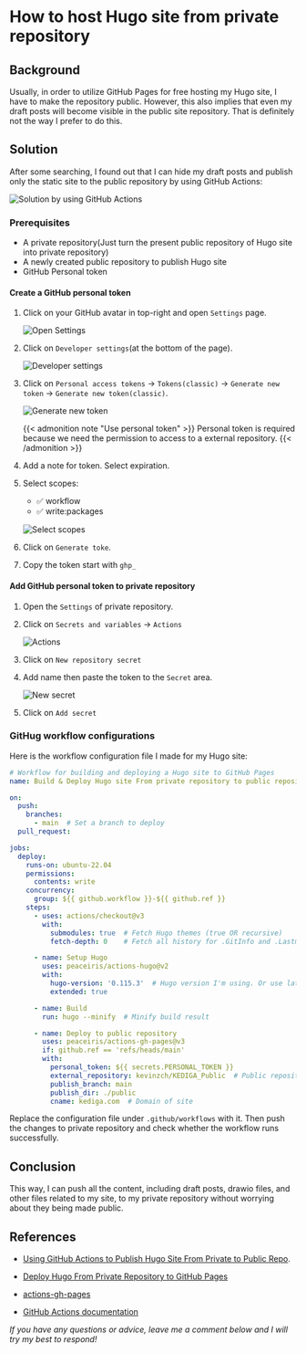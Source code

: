 # How to host Hugo site from private repository


## Background

Usually, in order to utilize GitHub Pages for free hosting my Hugo site, I have to make the repository public. However, this also implies that even my draft posts will become visible in the public site repository. That is definitely not the way I prefer to do this.

## Solution

After some searching, I found out that I can hide my draft posts and publish only the static site to the public repository by using GitHub Actions:

![Solution by using GitHub Actions](Solution.webp)

### Prerequisites

* A private repository(Just turn the present public repository of Hugo site into private repository)
* A newly created public repository to publish Hugo site
* GitHub Personal token

#### Create a GitHub personal token

1. Click on your GitHub avatar in top-right and open `Settings` page.

    ![Open Settings](OpenSettings.webp)

2. Click on `Developer settings`(at the bottom of the page).

    ![Developer settings](Developer-settings.webp)

3. Click on `Personal access tokens` -> `Tokens(classic)` -> `Generate new token` -> `Generate new token(classic)`.

    ![Generate new token](Generate-new-token.webp)

    {{< admonition note "Use personal token" >}}
Personal token is required because we need the permission to access to a external repository.
    {{< /admonition >}}

4. Add a note for token. Select expiration.

5. Select scopes:
    * :white_check_mark: workflow
    * :white_check_mark: write:packages

    ![Select scopes](Select-scopes.webp)

6. Click on `Generate toke`.

7. Copy the token start with `ghp_`

#### Add GitHub personal token to private repository

1. Open the `Settings` of private repository.

2. Click on `Secrets and variables` -> `Actions`

    ![Actions](Actions.webp)

3. Click on `New repository secret`

4. Add name then paste the token to the `Secret` area.

    ![New secret](New-secret.webp)

5. Click on `Add secret`

### GitHug workflow configurations

Here is the workflow configuration file I made for my Hugo site:

```yaml
# Workflow for building and deploying a Hugo site to GitHub Pages
name: Build & Deploy Hugo site From private repository to public repository

on:
  push:
    branches:
      - main  # Set a branch to deploy
  pull_request:

jobs:
  deploy:
    runs-on: ubuntu-22.04
    permissions:
      contents: write
    concurrency:
      group: ${{ github.workflow }}-${{ github.ref }}
    steps:
      - uses: actions/checkout@v3
        with:
          submodules: true  # Fetch Hugo themes (true OR recursive)
          fetch-depth: 0    # Fetch all history for .GitInfo and .Lastmod

      - name: Setup Hugo
        uses: peaceiris/actions-hugo@v2
        with:
          hugo-version: '0.115.3'  # Hugo version I'm using. Or use latest version by set value to 'latest'.
          extended: true

      - name: Build
        run: hugo --minify  # Minify build result

      - name: Deploy to public repository
        uses: peaceiris/actions-gh-pages@v3
        if: github.ref == 'refs/heads/main'
        with:
          personal_token: ${{ secrets.PERSONAL_TOKEN }}
          external_repository: kevinzch/KEDIGA_Public  # Public repository to deploy
          publish_branch: main
          publish_dir: ./public
          cname: kediga.com  # Domain of site
```

Replace the configuration file under `.github/workflows` with it. Then push the changes to private repository and check whether the workflow runs successfully.

## Conclusion

This way, I can push all the content, including draft posts, drawio files, and other files related to my site, to my private repository without worrying about they being made public.

## References

* [Using GitHub Actions to Publish Hugo Site From Private to Public Repo](https://blog.euc-rt.me/post/github-actions-publish-private-hugo-repo-to-public-pages-site/).

* [Deploy Hugo From Private Repository to GitHub Pages](https://finisky.github.io/deployhugofromprivaterepo.en/)

* [actions-gh-pages](https://github.com/peaceiris/actions-gh-pages)

* [GitHub Actions documentation](https://docs.github.com/en/actions)

*If you have any questions or advice, leave me a comment below and I will try my best to respond!*

